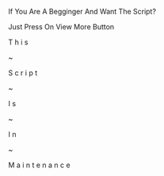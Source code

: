 If You Are A Begginger And Want The Script?

Just Press On View More Button

T h i s

~ 

S c r i p t

~

I s

~

I n 

~

M a i n t e n a n c e  














